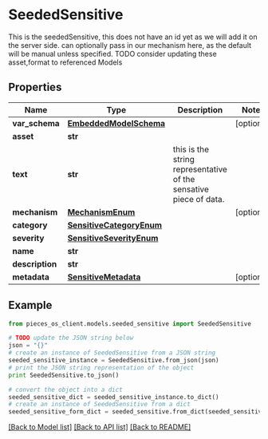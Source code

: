 # SeededSensitive

This is the seededSensitive, this does not have an id yet as we will add it on the server side.  can optionally pass in our mechanism here, as the default will be manual unless specified.  TODO consider updating these asset,format to referenced Models

## Properties
Name | Type | Description | Notes
------------ | ------------- | ------------- | -------------
**var_schema** | [**EmbeddedModelSchema**](EmbeddedModelSchema.md) |  | [optional] 
**asset** | **str** |  | 
**text** | **str** | this is the string representative of the sensative piece of data. | 
**mechanism** | [**MechanismEnum**](MechanismEnum.md) |  | [optional] 
**category** | [**SensitiveCategoryEnum**](SensitiveCategoryEnum.md) |  | 
**severity** | [**SensitiveSeverityEnum**](SensitiveSeverityEnum.md) |  | 
**name** | **str** |  | 
**description** | **str** |  | 
**metadata** | [**SensitiveMetadata**](SensitiveMetadata.md) |  | [optional] 

## Example

```python
from pieces_os_client.models.seeded_sensitive import SeededSensitive

# TODO update the JSON string below
json = "{}"
# create an instance of SeededSensitive from a JSON string
seeded_sensitive_instance = SeededSensitive.from_json(json)
# print the JSON string representation of the object
print SeededSensitive.to_json()

# convert the object into a dict
seeded_sensitive_dict = seeded_sensitive_instance.to_dict()
# create an instance of SeededSensitive from a dict
seeded_sensitive_form_dict = seeded_sensitive.from_dict(seeded_sensitive_dict)
```
[[Back to Model list]](../README.md#documentation-for-models) [[Back to API list]](../README.md#documentation-for-api-endpoints) [[Back to README]](../README.md)


